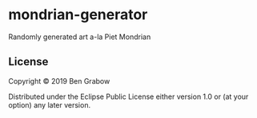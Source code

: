 # mondrian-generator
Randomly generated art a-la Piet Mondrian

## License

Copyright © 2019 Ben Grabow

Distributed under the Eclipse Public License either version 1.0 or (at
your option) any later version.
